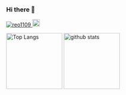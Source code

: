 ### Hi there 👋
<p align="left">
  <a href="https://github.com/reo1109/reo1109/">
    <img src="https://komarev.com/ghpvc/?username=reo1109" alt="reo1109" />
  </a>
  <a href="https://github.com/reo1109">
    <img height="20" src="https://img.shields.io/github/followers/reo1109?label=follow&logo=github&style=flat" />
  </a>
</p>
<p align="left"> 
  <img alt="Top Langs" height="150px" src="https://github-readme-stats.vercel.app/api/top-langs/?username=reo1109&layout=compact&show_icons=true&theme=onedark" />
  <img alt="github stats" height="150px" src="https://github-readme-stats.vercel.app/api?username=reo1109&theme=onedark&show_icons=ture" />
</p>

<!--
**reo1109/reo1109** is a ✨ _special_ ✨ repository because its `README.md` (this file) appears on your GitHub profile.

Here are some ideas to get you started:

- 🔭 I’m currently working on ...
- 🌱 I’m currently learning ...
- 👯 I’m looking to collaborate on ...
- 🤔 I’m looking for help with ...
- 💬 Ask me about ...
- 📫 How to reach me: ...
- 😄 Pronouns: ...
- ⚡ Fun fact: ...
-->
